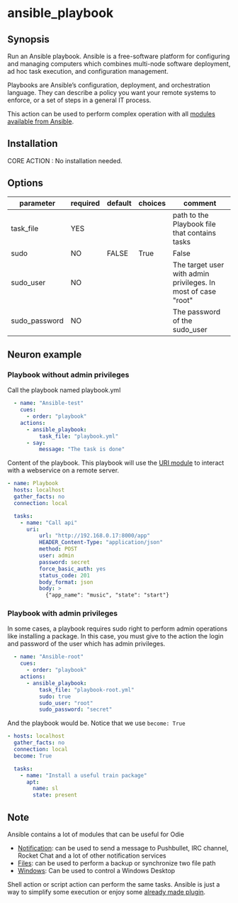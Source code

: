 # ansible_playbook

## Synopsis

Run an Ansible playbook. Ansible is a free-software platform for configuring and managing computers which combines multi-node software deployment, ad hoc task execution, and configuration management.

Playbooks are Ansible’s configuration, deployment, and orchestration language. They can describe a policy you want your remote systems to enforce, or a set of steps in a general IT process.

This action can be used to perform complex operation with all [modules available from Ansible](http://docs.ansible.com/ansible/modules.html).

## Installation

CORE ACTION : No installation needed.  

## Options

| parameter     | required | default | choices | comment                                  |
| ------------- | -------- | ------- | ------- | ---------------------------------------- |
| task_file     | YES      |         |         | path to the Playbook file that contains tasks |
| sudo          | NO       | FALSE   | True    | False                                    |
| sudo_user     | NO       |         |         | The target user with admin privileges. In most of case "root" |
| sudo_password | NO       |         |         | The password of the sudo_user            |



## Neuron example

### Playbook without admin privileges

Call the playbook named playbook.yml
```yml
  - name: "Ansible-test"
    cues:
      - order: "playbook"
    actions:
      - ansible_playbook: 
          task_file: "playbook.yml"
      - say:
          message: "The task is done"
```

Content of the playbook. This playbook will use the [URI module](http://docs.ansible.com/ansible/uri_module.html) to interact with a webservice on a remote server.
```yml
- name: Playbook
  hosts: localhost
  gather_facts: no
  connection: local

  tasks:   
    - name: "Call api"
      uri:
          url: "http://192.168.0.17:8000/app"
          HEADER_Content-Type: "application/json"
          method: POST
          user: admin
          password: secret
          force_basic_auth: yes
          status_code: 201
          body_format: json
          body: >
            {"app_name": "music", "state": "start"}
```

### Playbook with admin privileges

In some cases, a playbook requires sudo right to perform admin operations like installing a package.
In this case, you must give to the action the login and password of the user which has admin privileges.
```yml
  - name: "Ansible-root"
    cues:
      - order: "playbook"
    actions:
      - ansible_playbook:
          task_file: "playbook-root.yml"
          sudo: true
          sudo_user: "root"
          sudo_password: "secret"
```

And the playbook would be. Notice that we use `become: True`
```yml
- hosts: localhost
  gather_facts: no
  connection: local
  become: True

  tasks:
    - name: "Install a useful train package"
      apt:
        name: sl
        state: present
```

## Note

Ansible contains a lot of modules that can be useful for Odie

- [Notification](http://docs.ansible.com/ansible/list_of_notification_modules.html): can be used to send a message to Pushbullet, IRC channel, Rocket Chat and a lot of other notification services
- [Files](http://docs.ansible.com/ansible/list_of_files_modules.html): can be used to perform a backup or synchronize two file path
- [Windows](http://docs.ansible.com/ansible/list_of_windows_modules.html): Can be used to control a Windows Desktop

Shell action or script action can perform the same tasks. Ansible is just a way to simplify some execution or enjoy some [already made plugin](http://docs.ansible.com/ansible/modules_by_category.html). 
